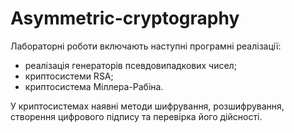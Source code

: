 # Asymmetric-cryptography

Лабораторні роботи включають наступні програмні реалізації:
  - реалізація генераторів псевдовипадкових чисел;
  - криптосистеми RSA;
  - криптосистема Міллера-Рабіна.
  
У криптосистемах наявні методи шифрування, розшифрування, створення цифрового підпису та перевірка його дійсності.
